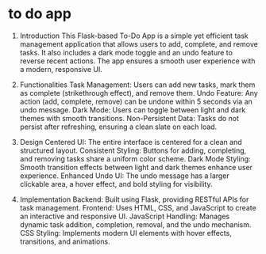 # to do app 

1. Introduction
This Flask-based To-Do App is a simple yet efficient task management application that allows users to add, complete, and remove tasks. It also includes a dark mode toggle and an undo feature to reverse recent actions. The app ensures a smooth user experience with a modern, responsive UI.

2. Functionalities
Task Management: Users can add new tasks, mark them as complete (strikethrough effect), and remove them.
Undo Feature: Any action (add, complete, remove) can be undone within 5 seconds via an undo message.
Dark Mode: Users can toggle between light and dark themes with smooth transitions.
Non-Persistent Data: Tasks do not persist after refreshing, ensuring a clean slate on each load.

3. Design
Centered UI: The entire interface is centered for a clean and structured layout.
Consistent Styling: Buttons for adding, completing, and removing tasks share a uniform color scheme.
Dark Mode Styling: Smooth transition effects between light and dark themes enhance user experience.
Enhanced Undo UI: The undo message has a larger clickable area, a hover effect, and bold styling for visibility.

4. Implementation
Backend: Built using Flask, providing RESTful APIs for task management.
Frontend: Uses HTML, CSS, and JavaScript to create an interactive and responsive UI.
JavaScript Handling: Manages dynamic task addition, completion, removal, and the undo mechanism.
CSS Styling: Implements modern UI elements with hover effects, transitions, and animations.





